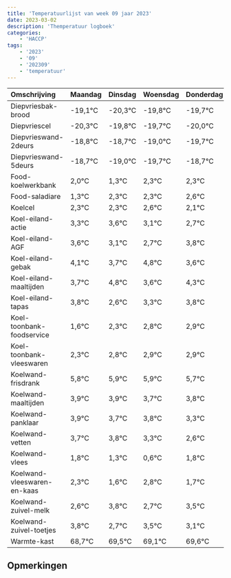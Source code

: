 ```yaml
---
title: 'Temperatuurlijst van week 09 jaar 2023'
date: 2023-03-02
description: 'Themperatuur logboek'
categories:
    - 'HACCP'
tags:
    - '2023'
    - '09'
    - '202309'
    - 'temperatuur'
---
```

|Omschrijving|Maandag|Dinsdag|Woensdag|Donderdag|Vrijdag|Zaterdag|Zondag|
|:---|:---|:---|:---|:---|:---|:---|:---|
|Diepvriesbak-brood|-19,1°C|-20,3°C|-19,8°C|-19,7°C| | | |
|Diepvriescel|-20,3°C|-19,8°C|-19,7°C|-20,0°C| | | |
|Diepvrieswand-2deurs|-18,8°C|-18,7°C|-19,0°C|-19,7°C| | | |
|Diepvrieswand-5deurs|-18,7°C|-19,0°C|-19,7°C|-18,7°C| | | |
|Food-koelwerkbank|2,0°C|1,3°C|2,3°C|2,3°C| | | |
|Food-saladiare|1,3°C|2,3°C|2,3°C|2,6°C| | | |
|Koelcel|2,3°C|2,3°C|2,6°C|2,1°C| | | |
|Koel-eiland-actie|3,3°C|3,6°C|3,1°C|2,7°C| | | |
|Koel-eiland-AGF|3,6°C|3,1°C|2,7°C|3,8°C| | | |
|Koel-eiland-gebak|4,1°C|3,7°C|4,8°C|3,6°C| | | |
|Koel-eiland-maaltijden|3,7°C|4,8°C|3,6°C|4,3°C| | | |
|Koel-eiland-tapas|3,8°C|2,6°C|3,3°C|3,8°C| | | |
|Koel-toonbank-foodservice|1,6°C|2,3°C|2,8°C|2,9°C| | | |
|Koel-toonbank-vleeswaren|2,3°C|2,8°C|2,9°C|2,9°C| | | |
|Koelwand-frisdrank|5,8°C|5,9°C|5,9°C|5,7°C| | | |
|Koelwand-maaltijden|3,9°C|3,9°C|3,7°C|3,8°C| | | |
|Koelwand-panklaar|3,9°C|3,7°C|3,8°C|3,3°C| | | |
|Koelwand-vetten|3,7°C|3,8°C|3,3°C|2,6°C| | | |
|Koelwand-vlees|1,8°C|1,3°C|0,6°C|1,8°C| | | |
|Koelwand-vleeswaren-en-kaas|2,3°C|1,6°C|2,8°C|1,7°C| | | |
|Koelwand-zuivel-melk|2,6°C|3,8°C|2,7°C|3,5°C| | | |
|Koelwand-zuivel-toetjes|3,8°C|2,7°C|3,5°C|3,1°C| | | |
|Warmte-kast|68,7°C|69,5°C|69,1°C|69,6°C| | | |

## Opmerkingen


